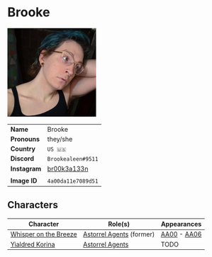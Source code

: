 # Brooke

<img src="https://raw.githubusercontent.com/jesskelsall/astarus-images/main/players/4a00da11e7089d51.png" height="200" />

|||
| --- | --- |
| **Name** | Brooke | player.3
| **Pronouns** | they/she |
| **Country** | `US 🇺🇸` |
| **Discord** | `Brookealeen#9511` |
| **Instagram** | [br00k3a133n](https://www.instagram.com/br00k3a133n/) |
||
| **Image ID** | `4a00da11e7089d51` |

## Characters

| Character | Role(s) | Appearances |
| --- | --- | --- |
| [Whisper on the Breeze](../characters/whisper-on-the-breeze.md) | [Astorrel Agents](../campaigns/astorrel-agents.md) (former) | [AA00](../sessions/AA00.md) - [AA06](../sessions/AA06.md) |
| [Yialdred Korina](../characters/yialdred-korina.md) | [Astorrel Agents](../campaigns/astorrel-agents.md) | TODO |
